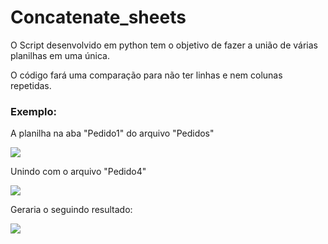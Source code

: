 # Concatenate_sheets

<p>O Script desenvolvido em python tem o objetivo de fazer a união de várias planilhas em uma única.
  
O código fará uma comparação para não ter linhas e nem colunas repetidas.</p>

<h3>Exemplo:</h3>
<p>A planilha na aba "Pedido1" do arquivo "Pedidos"</p>
<img src="https://github.com/GabrielGarcoaRodrigues/Concatenate_sheets/assets/60533817/aaa50279-2170-4a72-b910-75aa3252f23b">

<p>Unindo com o arquivo "Pedido4"</p>
<img src="https://github.com/GabrielGarcoaRodrigues/Concatenate_sheets/assets/60533817/74444332-627e-4ba7-a1c9-0c3d2dfde506">

<p>Geraria o seguindo resultado:</p>
<img src="https://github.com/GabrielGarcoaRodrigues/Concatenate_sheets/assets/60533817/794d88f9-fb2e-40b1-8780-69d935ca964b">
